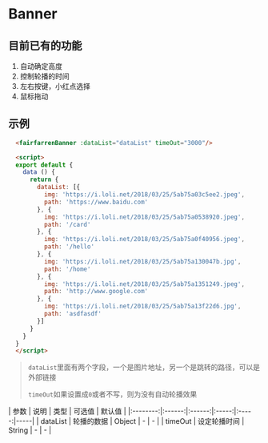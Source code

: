 # Banner

## 目前已有的功能

1. 自动确定高度
1. 控制轮播的时间
1. 左右按键，小红点选择
1. 鼠标拖动

## 示例
```html
  <fairfarrenBanner :dataList="dataList" timeOut="3000"/>

  <script>
  export default {
    data () {
      return {
        dataList: [{
          img: 'https://i.loli.net/2018/03/25/5ab75a03c5ee2.jpeg',
          path: 'https://www.baidu.com'
        }, {
          img: 'https://i.loli.net/2018/03/25/5ab75a0538920.jpeg',
          path: '/card'
        }, {
          img: 'https://i.loli.net/2018/03/25/5ab75a0f40956.jpeg',
          path: '/hello'
        }, {
          img: 'https://i.loli.net/2018/03/25/5ab75a130047b.jpg',
          path: '/home'
        }, {
          img: 'https://i.loli.net/2018/03/25/5ab75a1351249.jpeg',
          path: 'http://www.google.com'
        }, {
          img: 'https://i.loli.net/2018/03/25/5ab75a13f22d6.jpg',
          path: 'asdfasdf'
        }]
      }
    }
  }
  </script>
```

> `dataList`里面有两个字段，一个是图片地址，另一个是跳转的路径，可以是外部链接
>
> `timeOut`如果设置成`0`或者不写，则为没有自动轮播效果


|    参数    |   说明   |   类型   |  可选值  |  默认值  |
|:--------:|:------:|:------:|:-----:|:-----:|-----|
| dataList |  轮播的数据 | Object |   -   |   -   |
|  timeOut | 设定轮播时间 | String |   -   |   -   |
